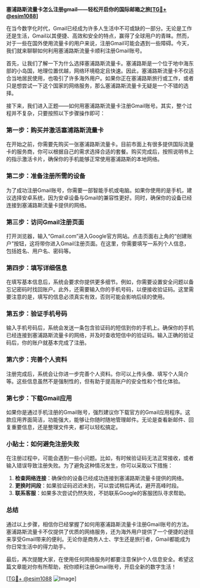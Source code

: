 **塞浦路斯流量卡怎么注册gmail——轻松开启你的国际邮箱之旅[[TG💪+ @esim1088](https://t.me/s/esim1088)]**

在当今数字化时代，Gmail已经成为许多人生活中不可或缺的一部分。无论是工作还是生活，Gmail以其便捷、高效和安全的特点，赢得了全球用户的青睐。然而，对于一些在国外使用流量卡的用户来说，注册Gmail可能会遇到一些障碍。今天，我们就来聊聊如何利用塞浦路斯流量卡顺利注册Gmail账号。

首先，让我们了解一下为什么选择塞浦路斯流量卡。塞浦路斯是一个位于地中海东部的小岛国，地理位置优越，网络环境稳定且快速。因此，塞浦路斯流量卡不仅适合当地居民使用，也吸引了许多海外用户。如果你正在塞浦路斯旅行或工作，或者只是想尝试一下这个国家的网络服务，那么塞浦路斯流量卡无疑是一个不错的选择。

接下来，我们进入正题——如何用塞浦路斯流量卡注册Gmail账号。其实，整个过程并不复杂，只要按照以下步骤操作即可：

### 第一步：购买并激活塞浦路斯流量卡

在开始之前，你需要先购买一张塞浦路斯流量卡。目前市面上有很多提供国际流量卡的服务商，你可以根据自己的需求选择合适的套餐。购买完成后，按照说明书上的指示激活卡片，确保你的手机能够正常使用塞浦路斯的本地网络。

### 第二步：准备注册所需的设备

为了成功注册Gmail账号，你需要一部智能手机或电脑。如果你使用的是手机，建议选择安卓系统，因为安卓设备与Gmail的兼容性更好。同时，确保你的设备已经连接到塞浦路斯流量卡提供的网络。

### 第三步：访问Gmail注册页面

打开浏览器，输入“Gmail.com”进入Google官方网站。点击页面右上角的“创建账户”按钮，这将带你进入Gmail注册页面。在这里，你需要填写一系列个人信息，包括姓名、用户名、密码等。

### 第四步：填写详细信息

在填写基本信息后，系统会要求你提供更多细节。例如，你需要设置安全问题以备忘记密码时找回账户。此外，还需要输入你的手机号码，以便接收验证码。这里需要注意的是，填写的信息必须真实有效，否则可能会影响后续的使用。

### 第五步：验证手机号码

输入手机号码后，系统会发送一条包含验证码的短信到你的手机上。确保你的手机已经连接到塞浦路斯流量卡的网络，并及时查收短信中的验证码。输入正确的验证码后，你的账户就基本完成了注册。

### 第六步：完善个人资料

注册完成后，系统会让你进一步完善个人资料。你可以上传头像、填写个人简介等。这些信息虽然不是强制性的，但有助于提高账户的安全性和个性化体验。

### 第七步：下载Gmail应用

如果你是通过手机注册的Gmail账号，强烈建议你下载官方的Gmail应用程序。这款应用界面简洁，功能强大，能够让你随时随地管理邮件。无论是查看新邮件、回复重要信息，还是整理文件夹，都可以轻松搞定。

### 小贴士：如何避免注册失败

在注册过程中，可能会遇到一些小问题。比如，有时候验证码无法正常接收，或者输入错误导致注册失败。为了避免这种情况发生，你可以采取以下措施：

1. **检查网络连接**：确保你的设备已经成功连接到塞浦路斯流量卡提供的网络。
2. **更换时间段**：如果验证码迟迟未到，可以尝试稍后再试，避开高峰时段。
3. **联系客服**：如果多次尝试仍然失败，不妨联系Google的客服团队寻求帮助。

### 总结

通过以上步骤，相信你已经掌握了如何用塞浦路斯流量卡注册Gmail账号的方法。塞浦路斯流量卡不仅提供了优质的网络服务，还为海外用户提供了一个便捷的途径来享受Gmail带来的便利。无论你是商务人士、学生还是旅行者，Gmail都能成为你日常生活中的得力助手。

最后，再次提醒大家，在使用任何网络服务时都要注意保护个人信息安全。希望这篇文章能对你有所帮助，祝你顺利注册Gmail账号，开启全新的数字生活！

[[TG💪+ @esim1088](https://t.me/s/esim1088) ![Image](https://i.postimg.cc/4NQfJmqS/Snipaste-2025-05-13-00-14-12.png)]